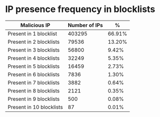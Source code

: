 # IP presence frequency in blocklists
| Malicious IP | Number of IPs | % |
|----|----|----|
| Present in 1 blocklist | 403295 | 66.91% |
| Present in 2 blocklists | 79536 | 13.20% |
| Present in 3 blocklists | 56800 | 9.42% |
| Present in 4 blocklists | 32249 | 5.35% |
| Present in 5 blocklists | 16459 | 2.73% |
| Present in 6 blocklists | 7836 | 1.30% |
| Present in 7 blocklists | 3882 | 0.64% |
| Present in 8 blocklists | 2121 | 0.35% |
| Present in 9 blocklists | 500 | 0.08% |
| Present in 10 blocklists | 87 | 0.01% |
